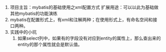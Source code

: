 1.  项目主旨：mybatis的基础使用之xml配置方式
    扩展用途：可以以此为基础做其他mybatis的功能演练
2.  mybatis在配置形式上，有xml和注解两种；在使用形式上，有命名空间和接口两种。
3.  实践中的小坑
    1.  如果select列中，如果有的字段没有对应到entity的属性上，那么查出来的
        entity的那个属性就会是默认值。
    